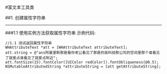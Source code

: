#富文本工具类

##1. 创建属性字符串
***
###1.1 使用实例方法获取属性字符串
示例代码:

	//1.1 测试返回属性字符串
	WHAttributeText *att = [WHAttributeText attributeText];
	att.string = @"ans阿基里斯那是看你老公看见了那是的高科技那公司的空间里那个谁看见了就爱点谁看见了就爱点附近";
	att.fontSize(15).fontColor([UIColor redColor]).fontObliqueness(@0.5);
	NSMutableAttributedString *attributeString = [att getAttributeString];


